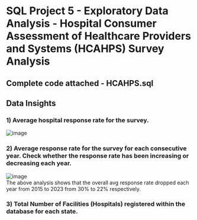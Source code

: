 # SQL Project 5 - Exploratory Data Analysis - Hospital Consumer Assessment of Healthcare Providers and Systems (HCAHPS) Survey Analysis

## Complete code attached - HCAHPS.sql

## Data Insights

### 1) Average hospital response rate for the survey.
![image](https://github.com/JoshuaSequeira2000/SQL-Project5-Exploratory-Data-Analysis/assets/92262753/8ecfa262-853d-42bd-84c4-3fa5ac2f1c72)

### 2) Average response rate for the survey for each consecutive year. Check whether the response rate has been increasing or decreasing each year.
![image](https://github.com/JoshuaSequeira2000/SQL-Project5-Exploratory-Data-Analysis/assets/92262753/46aeaad0-e9a3-412b-b7c7-05fb01db9fcc)\
The above analysis shows that the overall avg response rate dropped each year from 2015 to 2023 from 30% to 22% respectively.

### 3) Total Number of Facilities (Hospitals) registered within the database for each state.

